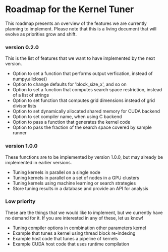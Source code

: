 # Roadmap for the Kernel Tuner

This roadmap presents an overview of the features we are currently planning to
implement. Please note that this is a living document that will evolve as
priorities grow and shift.

### version 0.2.0

This is the list of features that we want to have implemented by the next version.

 * Option to set a function that performs output verfication, instead of numpy.allclose()
 * Option to change defaults for 'block_size_x', and so on
 * Option to set a function that computes search space restriction, instead of a list of strings
 * Option to set function that computes grid dimensions instead of grid divisor lists
 * Option to set dynamically allocated shared memory for CUDA backend
 * Option to set compiler name, when using C backend
 * Option to pass a function that generates the kernel code
 * Option to pass the fraction of the search space covered by sample runner
 
### version 1.0.0

These functions are to be implemented by version 1.0.0, but may already be
implemented in earlier versions.

 * Tuning kernels in parallel on a single node
 * Tuning kernels in parallel on a set of nodes in a GPU clusters
 * Tuning kernels using machine learning or search strategies
 * Store tuning results in a database and provide an API for analysis

### Low priority

These are the things that we would like to implement, but we currently have no
demand for it. If you are interested in any of these, let us know!

 * Tuning compiler options in combination other parameters kernel
 * Example that tunes a kernel using thread block re-indexing
 * Example host code that tunes a pipeline of kernels
 * Example CUDA host code that uses runtime compilation



